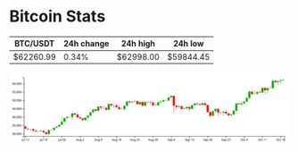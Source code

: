 # Bitcoin Stats

BTC/USDT|24h change|24h high|24h low|
|---|---|---|---|
|$62260.99|0.34%|$62998.00|$59844.45|

<img src="./chart.svg">
